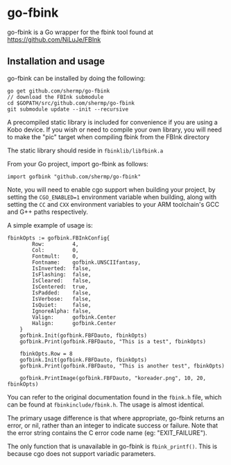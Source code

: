 # go-fbink
go-fbink is a Go wrapper for the fbink tool found at https://github.com/NiLuJe/FBInk

## Installation and usage
go-fbink can be installed by doing the following:
```
go get github.com/shermp/go-fbink
// download the FBInk submodule
cd $GOPATH/src/github.com/shermp/go-fbink
git submodule update --init --recursive
```
A precompiled static library is included for convenience if you are using a Kobo device. If you wish or need to compile your own library, you will need to make the "pic" target when compiling fbink from the FBInk directory

The static library should reside in `fbinklib/libfbink.a`

From your Go project, import go-fbink as follows:
```
import gofbink "github.com/shermp/go-fbink"
```
Note, you will need to enable cgo support when building your project, by setting the `CGO_ENABLED=1` environment variable when building, along with setting the `CC` and `CXX` environment variables to your ARM toolchain's GCC and G++ paths respectively.

A simple example of usage is:
```
fbinkOpts := gofbink.FBInkConfig{
		Row:         4,
		Col:         0,
		Fontmult:    0,
		Fontname:    gofbink.UNSCIIfantasy,
		IsInverted:  false,
		IsFlashing:  false,
		IsCleared:   false,
		IsCentered:  true,
		IsPadded:    false,
		IsVerbose:   false,
		IsQuiet:     false,
		IgnoreAlpha: false,
		Valign:      gofbink.Center
		Halign:      gofbink.Center
	}
	gofbink.Init(gofbink.FBFDauto, fbinkOpts)
	gofbink.Print(gofbink.FBFDauto, "This is a test", fbinkOpts)

	fbinkOpts.Row = 8
	gofbink.Init(gofbink.FBFDauto, fbinkOpts)
	gofbink.Print(gofbink.FBFDauto, "This is another test", fbinkOpts)

	gofbink.PrintImage(gofbink.FBFDauto, "koreader.png", 10, 20, fbinkOpts)
```
You can refer to the original documentation found in the `fbink.h` file, which can be found at `fbinkinclude/fbink.h`. The usage is almost identical.

The primary usage difference is that where appropriate, go-fbink returns an error, or nil, rather than an integer to indicate success or failure. Note that the error string contains the C error code name (eg: "EXIT_FAILURE").

The only function that is unavailable in go-fbink is `fbink_printf()`. This is because cgo does not support variadic parameters.
